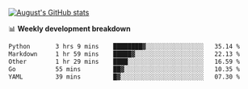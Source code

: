 
[![August's GitHub stats](https://github-readme-stats.vercel.app/api?username=zou-weidong&show_icons=true&theme=radical)](https://github.com/zou-weidong)


📊 **Weekly development breakdown**
<!--START_SECTION:waka-->

```txt
Python       3 hrs 9 mins    ████████▓░░░░░░░░░░░░░░░░   35.14 %
Markdown     1 hr 59 mins    █████▓░░░░░░░░░░░░░░░░░░░   22.13 %
Other        1 hr 29 mins    ████░░░░░░░░░░░░░░░░░░░░░   16.59 %
Go           55 mins         ██▓░░░░░░░░░░░░░░░░░░░░░░   10.35 %
YAML         39 mins         █▓░░░░░░░░░░░░░░░░░░░░░░░   07.30 %
```

<!--END_SECTION:waka-->
